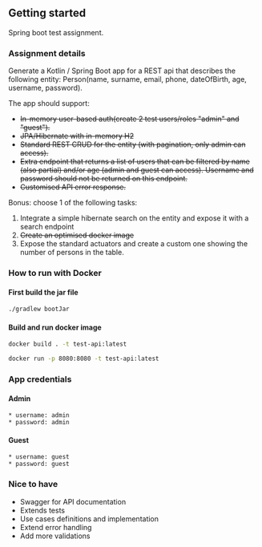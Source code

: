 ## Getting started

Spring boot test assignment. 

### Assignment details

Generate a Kotlin / Spring Boot app for a REST api that describes the following entity: Person(name, surname, email,
phone, dateOfBirth, age, username, password).

The app should support:

* <del>In-memory user-based auth(create 2 test users/roles "admin" and "guest").</del>
* <del>JPA/Hibernate with in-memory H2 </del>
* <del>Standard REST CRUD for the entity (with pagination, only admin can access).</del>
* <del>Extra endpoint that returns a list of users that can be filtered by name (also partial) and/or age (admin and
  guest
  can access). Username and password should not be returned on this endpoint.</del>
* <del> Customised API error response.</del>

Bonus: choose 1 of the following tasks:

1. Integrate a simple hibernate search on the entity and expose it with a search endpoint
2. <del> Create an optimised docker image </del>
3. Expose the standard actuators and create a custom one showing the number of persons in the table.

### How to run with Docker

#### First build the jar file

```bash
./gradlew bootJar
```

#### Build and run docker image

```bash
docker build . -t test-api:latest
```

```bash
docker run -p 8080:8080 -t test-api:latest
```

### App credentials

#### Admin

````
* username: admin
* password: admin
````

#### Guest

````
* username: guest
* password: guest
````

### Nice to have

* Swagger for API documentation
* Extends tests
* Use cases definitions and implementation 
* Extend error handling
* Add more validations
